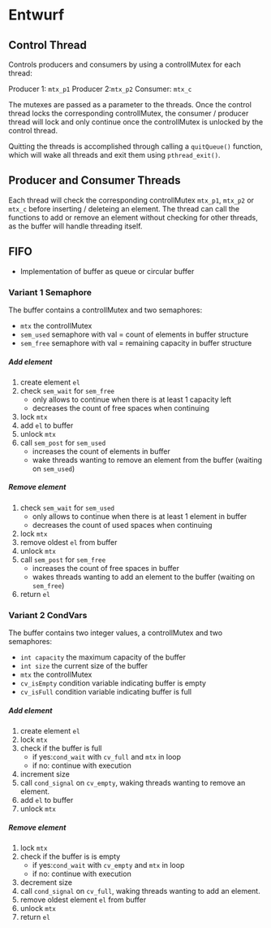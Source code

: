# Entwurf

## Control Thread
Controls producers and consumers by using a controllMutex for each thread:

Producer 1: `mtx_p1`
Producer 2:`mtx_p2`
Consumer: `mtx_c`

The mutexes are passed as a parameter to the threads.
Once the control thread locks the corresponding controllMutex,
the consumer / producer thread will lock and only continue once the controllMutex is unlocked by the control thread.

Quitting the threads is accomplished through calling a `quitQueue()` function,
 which will wake all threads and exit them using `pthread_exit()`.


## Producer and Consumer Threads
Each thread will check the corresponding controllMutex `mtx_p1`, `mtx_p2` or `mtx_c` before inserting / deleteing an element.
The thread can call the functions to add or remove an element without checking for other threads,
as the buffer will handle threading itself.


## FIFO
- Implementation of buffer as queue or circular buffer


### Variant 1 Semaphore
The buffer  contains a controllMutex and two semaphores:
- `mtx` the controllMutex
- `sem_used` semaphore with val = count of elements in buffer structure
- `sem_free` semaphore with val = remaining capacity in buffer structure

##### Add element
1. create element `el`
1. check `sem_wait` for `sem_free`
    - only allows to continue when there is at least 1 capacity left
    - decreases the count of free spaces when continuing
1. lock `mtx` 
1. add `el` to buffer
1. unlock `mtx` 
1. call `sem_post` for `sem_used`
    - increases the count of elements in buffer
    - wake threads wanting to remove an element from the buffer (waiting on `sem_used`)

##### Remove element
1. check `sem_wait` for `sem_used`
    - only allows to continue when there is at least 1 element in buffer
    - decreases the count of used spaces when continuing
1. lock `mtx` 
1. remove oldest `el` from buffer
1. unlock `mtx` 
1. call `sem_post` for `sem_free`
    - increases the count of free spaces in buffer
    - wakes threads wanting to add an element to the buffer (waiting on `sem_free`)
1. return `el`


### Variant 2 CondVars
The buffer contains two integer values, a controllMutex and two semaphores:
- `int capacity` the maximum capacity of the buffer
- `int size` the current size of the buffer
- `mtx` the controllMutex
- `cv_isEmpty` condition variable indicating buffer is empty
- `cv_isFull` condition variable indicating buffer is full

##### Add element
1. create element `el`
1. lock `mtx`
1. check if the buffer is full
    - if yes:`cond_wait` with `cv_full` and `mtx` in loop 
    - if no: continue with execution  
1. increment size
1. call `cond_signal` on `cv_empty`, waking threads wanting to remove an element.
1. add `el` to buffer
1. unlock `mtx`

##### Remove element
1. lock `mtx` 
1. check if the buffer is is empty
    - if yes:`cond_wait` with `cv_empty` and `mtx` in loop 
    - if no: continue with execution  
1. decrement size
1. call `cond_signal` on `cv_full`, waking threads wanting to add an element.
1. remove oldest element `el` from buffer
1. unlock `mtx`
1. return `el` 
